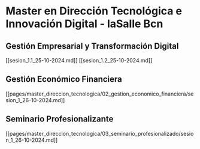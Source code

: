 # Master en Dirección Tecnológica e Innovación Digital - laSalle Bcn

## Gestión Empresarial y Transformación Digital
[[sesion_1.1_25-10-2024.md]]
[[sesion_1.2_25-10-2024.md]]

##  Gestión Económico Financiera

[[pages/master_direccion_tecnologica/02_gestion_economico_financiera/sesion_1_26-10-2024.md]]

## Seminario Profesionalizante

[[pages/master_direccion_tecnologica/03_seminario_profesionalizado/sesion_1_26-10-2024.md]]